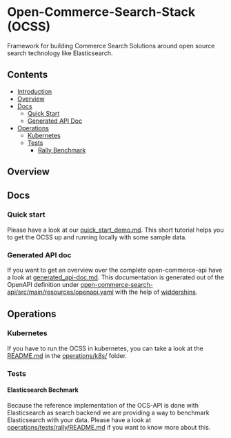 # Open-Commerce-Search-Stack (OCSS)
Framework for building Commerce Search Solutions around open source search technology like Elasticsearch.

## Contents
- [Introduction](#open-Commerce-Search-Stack-(OCSS))
- [Overview](#overview)
- [Docs](#docs)
  - [Quick Start](#quick-start)
  - [Generated API Doc](#generated-API-doc)
- [Operations](#operations)
  - [Kubernetes](#kubernetes)
  - [Tests](#tests)
    - [Rally Benchmark](#rally-Benchmark)

## Overview

## Docs
### Quick start
Please have a look at our [quick_start_demo.md](docs/quick_start_demo.md). This short tutorial helps you to get the OCSS up and running locally with some sample data.

### Generated API doc
If you want to get an overview over the complete open-commerce-api have a look at [generated_api-doc.md](docs/generated_api_doc.md). This documentation is generated out of the OpenAPI definition under [open-commerce-search-api/src/main/resources/openapi.yaml](open-commerce-search-api/src/main/resources/openapi.yaml) with the help of [widdershins](https://github.com/Mermade/widdershins).

## Operations
### Kubernetes
If you have to run the OCSS in kubernetes, you can take a look at the [README.md](operations/k8s/README.md) in the [operations/k8s/](operations/k8s/) folder.

### Tests
#### Elasticsearch Bechmark
Because the reference implementation of the OCS-API is done with Elasticsearch as search backend we are providing a way to benchmark Elasticsearch with your data. Please have a look at [operations/tests/rally/README.md](operations/tests/rally/README.md) if you want to know more about this.